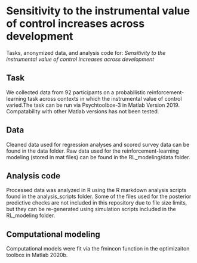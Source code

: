 # Sensitivity to the instrumental value of control increases across development
Tasks, anonymized data, and analysis code for: *Sensitivity to the instrumental value of control increases across development*

## Task
We collected data from 92 participants on a probabilistic reinforcement-learning task across contexts in which the instrumental value of control varied.The task can be run via Psychtoolbox-3 in Matlab Version 2019. Compatability with other Matlab versions has not been tested.

## Data
Cleaned data used for regression analyses and scored survey data can be found in the data folder.
Raw data used for the reinforcement-learning modeling (stored in mat files) can be found in the RL_modeling/data folder. 

## Analysis code
Processed data was analyzed in R using the R markdown analysis scripts found in the analysis_scripts folder. 
Some of the files used for the posterior predictive checks are not included in this repository due to file size limits, but they can be re-generated using simulation scripts included in the RL_modeling folder. 

## Computational modeling
Computational models were fit via the fmincon function in the optimizaiton toolbox in Matlab 2020b. 